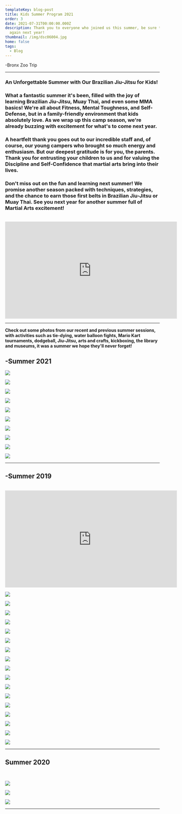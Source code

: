 ```yaml
---
templateKey: blog-post
title: Kids Summer Program 2021
order: 3
date: 2021-07-31T00:00:00.000Z
description: Thank you to everyone who joined us this summer, be sure to join us
  again next year!
thumbnail: /img/dsc06004.jpg
home: false
tags:
  - Blog
---
```

\-Bronx Zoo Trip

- - -

### **An Unforgettable Summer with Our Brazilian Jiu-Jitsu for Kids!**

### **What a fantastic summer it's been, filled with the joy of learning Brazilian Jiu-Jitsu, Muay Thai, and even some MMA basics! We're all about Fitness, Mental Toughness, and Self-Defense, but in a family-friendly environment that kids absolutely love. As we wrap up this camp season, we're already buzzing with excitement for what's to come next year.**

### **A heartfelt thank you goes out to our incredible staff and, of course, our young campers who brought so much energy and enthusiasm. But our deepest gratitude is for you, the parents. Thank you for entrusting your children to us and for valuing the Discipline and Self-Confidence that martial arts bring into their lives.**

### **Don't miss out on the fun and learning next summer! We promise another season packed with techniques, strategies, and the chance to earn those first belts in Brazilian Jiu-Jitsu or Muay Thai. See you next year for another summer full of Martial Arts excitement!**

<br>

<iframe width="560" height="315" src="https://www.youtube.com/embed/due_uL4FLCI" title="YouTube video player" frameborder="0" allow="accelerometer; autoplay; clipboard-write; encrypted-media; gyroscope; picture-in-picture" allowfullscreen></iframe>

- - -

**Check out some photos from our recent and previous summer sessions, with activities such as tie-dying, water balloon fights, Mario Kart tournaments, dodgeball, Jiu-Jitsu, arts and crafts, kickboxing, the library and museums, it was a summer we hope they'll never forget!**

## **\-Summer 2021**

![](/img/dsc06004.jpg)

![](/img/img_7372.jpg)

![](/img/dsc05645.jpg)

![](/img/img_7142.jpg)

![](/img/dsc05880.jpg)

![](/img/img_7376.jpg)

![](/img/dsc05652.jpg)

![](/img/dsc05963.jpg)

![](/img/dsc05628.jpg)

![](/img/dsc05336.jpg)

- - -

## **\-Summer 2019**

<br>

<iframe width="560" height="315" src="https://www.youtube.com/embed/Q7Vyr-vlrq4" title="YouTube video player" frameborder="0" allow="accelerometer; autoplay; clipboard-write; encrypted-media; gyroscope; picture-in-picture" allowfullscreen></iframe>

![](/img/dsc03545.jpg)

![](/img/img_7284.jpg)

![](/img/6.jpg)

![](/img/11.jpg)

![](/img/5.jpg)

![](/img/img_7332.jpg)

![](/img/img_7412.jpg)

![](/img/10.jpg)

![](/img/dsc03249.jpg)

![](/img/7.jpg)

![](/img/dsc03300-1-.jpg)

![](/img/13.jpg)

![](/img/img_7331.jpg)

![](/img/4.jpg)

![](/img/img_7395.jpg)

![](/img/9.jpg)

![](/img/dsc03295-1-.jpg)

- - -

## **Summer 2020**

<br>

![](/img/img_1831.jpg)

![](/img/videocapture_20200818-191038.jpg)

![](/img/img_1861.jpg)

- - -